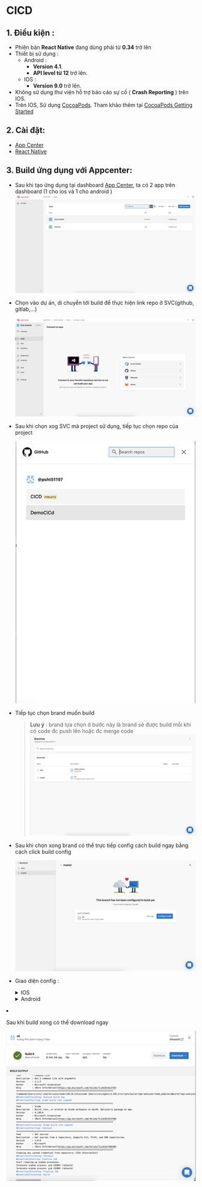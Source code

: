 # CICD

## 1. Điều kiện :

- Phiên bản **React Native** đang dùng phải từ **0.34** trở lên
- Thiết bị sử dụng :
  - Android :
    - **Version 4.1**.
    - **API level từ 12** trở lên.
  - IOS :
    - **Version 9.0** trở lên.
- Không sử dụng thư viện hỗ trợ báo cáo sự cố ( **Crash Reporting** ) trên IOS.
- Trên IOS, Sử dụng [CocoaPods](https://cocoapods.org/). Tham khảo thêm tại [ CocoaPods Getting Started ](https://guides.cocoapods.org/using/getting-started.html)

## 2. Cài đặt:

- [App Center](./readme/Appcenter.md)
- [React Native](./readme/ReactNative.md)

## 3. Build ứng dụng với Appcenter:

- Sau khi tạo ứng dụng tại dashboard [App Center](./readme/Appcenter.md), ta có 2 app trên dashboard (1 cho ios và 1 cho android )
  ![img](./readmeasset/dashboard.png)

- Chọn vào dự án, di chuyển tới build để thực hiện link repo ở SVC(github, gitlab,...)

  ![img](./readmeasset/linkgithub.png)

- Sau khi chọn xog SVC mà project sử dụng, tiếp tục chọn repo của project

  ![img](./readmeasset/linkgit2.png)

- Tiếp tục chọn brand muốn build

  > **Lưu ý** : brand lựa chọn ở bước này là brand sẽ được build mỗi khi có code đc push lên hoặc đc merge code
  > ![img](./readmeasset/linkgit3.png)

- Sau khi chọn xong brand có thể trực tiếp config cách build ngay bằng cách click build config

  ![img](./readmeasset/config.png)

- Giao diện config :

    <details>
        <summary>
            IOS
        </summary>

  ![img](./readmeasset/configI.png)

  - Options :

    > Project: pakage.json - thông tin dự án (tên, version, dependency,...)
    >
    > Share Scheme: [**Scheme Build**](./readme/iosConfig/iosConfigScheme.md) (ios, tvos)
    >
    > Xcode version: chọn version xcode để build
    >
    > Nodejs version: chọn version nodejs để load các dependency
    >
    > Build Frequency: chọn cách build ( build mỗi khi branch đc push code lên hoặc build bằng tay)
    >
    > Use legacy build system: bỏ qua xcworkspace, build bằng xcodeproj
    >
    > Automatically increment build number: tự động gia tăng phiên bản build
    >
    > Run unit test: chạy test thông qua npm test trong khi build (jest, ....)
    >
    > Environment variables: custom biến môi trường
    >
    > Sign builds: cung cấp [**Certificate**](./readme/iosConfig/iosConfigCertificate.md) và [**Provisioning Profile**](./readme/iosConfig/iosConfigProvisioning.md) để có thể build ra .ipa file và test trên máy thật
    >
    > Distribute builds: lựa chọn cách build (có thể gữi tới những thành viên trong dự án thông qua VSC hoặc release lên App Store )

  - Sau khi cấu hình xong có thể bắt đầu build ngay
    ![img](./readmeasset/build.png)

      </details>
      <details>
          <summary>
              Android
          </summary>

    ![img](./readmeasset/configA.png)

    - Options :

    > Project: pakage.json - thông tin dự án (tên, version, dependency,...)
    >
    > Build Variant: Chọn loại build (release hoặc debug)
    >
    > Nodejs version: chọn version nodejs để load các dependency
    >
    > [Build scripts](./readme/BuildScript.md): chèn script trong các giai đoạn build
    > có thể dùng để fix lỗi thư viện nếu project dùng androidX
    >
    > Build Frequency: chọn cách build ( build mỗi khi branch đc push code lên hoặc build bằng tay)
    >
    > Automatically increment build number: tự động gia tăng phiên bản build
    >
    > Run unit test: chạy test thông qua npm test trong khi build (jest, ....)
    >
    > Environment variables: custom biến môi trường
    >
    > Sign builds: Cung cấp keystore để build
    >
    > Distribute builds: lựa chọn cách build (có thể gữi tới những thành viên trong dự án thông qua VSC hoặc release lên PlayStore )

    - **Lưu ý:**
      > vào file .gitignore bỏ đi phần ignore keystore trong dự án
      </details>

- Sau khi build xong có thể download ngay

  ![img](./readmeasset/done.png)
